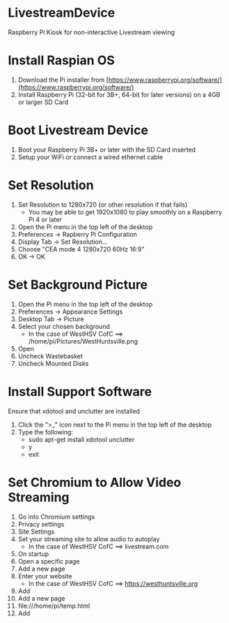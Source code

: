 # LivestreamDevice
Raspberry Pi Kiosk for non-interactive Livestream viewing

# Install Raspian OS
1. Download the Pi installer from [https://www.raspberrypi.org/software/](https://www.raspberrypi.org/software/)
1. Install Raspberry Pi (32-bit for 3B+, 64-bit for later versions) on a 4GB or larger SD Card

# Boot Livestream Device
1. Boot your Raspberry Pi 3B+ or later with the SD Card inserted
1. Setup your WiFi or connect a wired ethernet cable

# Set Resolution
1. Set Resolution to 1280x720 (or other resolution if that fails)
   * You may be able to get 1920x1080 to play smoothly on a Raspberry Pi 4 or later
1. Open the Pi menu in the top left of the desktop
1. Preferences -> Rapberry Pi Configuration
1. Display Tab -> Set Resolution...
1. Choose "CEA mode 4 1280x720 60Hz 16:9"
1. OK -> OK

# Set Background Picture
1. Open the Pi menu in the top left of the desktop
1. Preferences -> Appearance Settings
1. Desktop Tab -> Picture
1. Select your chosen background
   * In the case of WestHSV CofC ==> /home/pi/Pictures/WestHuntsville.png
1. Open
1. Uncheck Wastebasket
1. Uncheck Mounted Disks

# Install Support Software
Ensure that xdotool and unclutter are installed
1. Click the ">_" icon next to the Pi menu in the top left of the desktop
1. Type the following:
   * sudo apt-get install xdotool unclutter
   * y
   * exit

# Set Chromium to Allow Video Streaming
1. Go into Chromium settings
1. Privacy settings
1. Site Settings
1. Set your streaming site to allow audio to autoplay
   * In the case of WestHSV CofC ==> livestream.com
1. On startup
1. Open a specific page
1. Add a new page
1. Enter your website
   * In the case of WestHSV CofC ==> https://westhuntsville.org
1. Add
1. Add a new page
1. file:///home/pi/temp.html
1. Add

